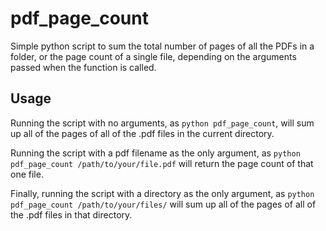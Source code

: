 # pdf_page_count
Simple python script to sum the total number of pages of all the PDFs in a folder, or the page count of a single file, depending on the arguments passed when the function is called. 

## Usage
Running the script with no arguments, as ```python pdf_page_count```, will sum up all of the pages of all of the .pdf files in the current directory. 

Running the script with a pdf filename as the only argument, as ```python pdf_page_count /path/to/your/file.pdf``` will return the page count of that one file. 

Finally, running the script with a directory as the only argument, as ```python pdf_page_count /path/to/your/files/``` will sum up all of the pages of all of the .pdf files in that directory. 

